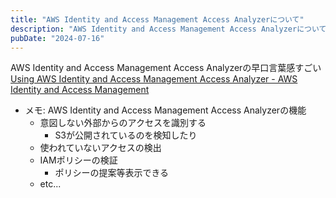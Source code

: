 ```yaml
---
title: "AWS Identity and Access Management Access Analyzerについて"
description: "AWS Identity and Access Management Access Analyzerについて"
pubDate: "2024-07-16"
---
```


AWS Identity and Access Management Access Analyzerの早口言葉感すごい
[Using AWS Identity and Access Management Access Analyzer - AWS Identity and Access Management](https://docs.aws.amazon.com/IAM/latest/UserGuide/what-is-access-analyzer.html)

- メモ: AWS Identity and Access Management Access Analyzerの機能
    - 意図しない外部からのアクセスを識別する
        - S3が公開されているのを検知したり
    - 使われていないアクセスの検出
    - IAMポリシーの検証
        - ポリシーの提案等表示できる
    - etc...


